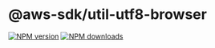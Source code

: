 # @aws-sdk/util-utf8-browser

[![NPM version](https://img.shields.io/npm/v/@aws-sdk/util-utf8-browser.svg)](https://www.npmjs.com/package/@aws-sdk/util-utf8-browser)
[![NPM downloads](https://img.shields.io/npm/dm/@aws-sdk/util-utf8-browser.svg)](https://www.npmjs.com/package/@aws-sdk/util-utf8-browser)
